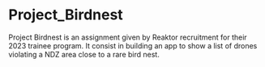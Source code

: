 # Project_Birdnest
Project Birdnest is an assignment given by Reaktor recruitment for their 2023 trainee program. It consist in building an app to show a list of drones violating a NDZ area close to a rare bird nest.

